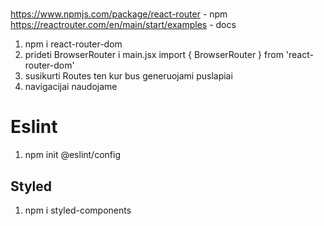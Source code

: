#

https://www.npmjs.com/package/react-router - npm
https://reactrouter.com/en/main/start/examples - docs

1. npm i react-router-dom
2. prideti BrowserRouter i main.jsx import { BrowserRouter } from 'react-router-dom'
3. susikurti Routes ten kur bus generuojami puslapiai
4. navigacijai naudojame <Link to="/"> 



# Eslint
1.  npm init @eslint/config

## Styled

1. npm i styled-components